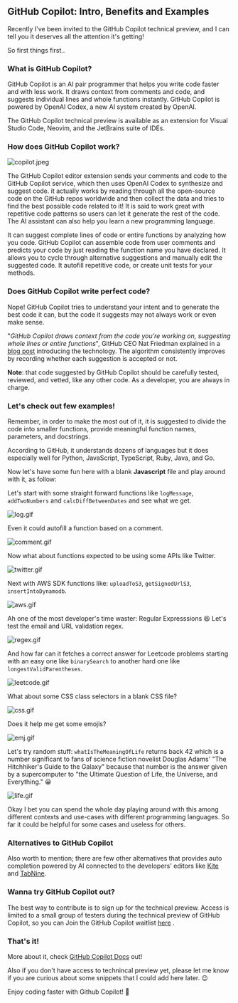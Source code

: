 ## GitHub Copilot: Intro, Benefits and Examples

Recently I've been invited to the GitHub Copilot technical preview, and I can tell you it deserves all the attention it's getting!

So first things first..

### What is GitHub Copilot?

GitHub Copilot is an AI pair programmer that helps you write code faster and with less work. It draws context from comments and code, and suggests individual lines and whole functions instantly. GitHub Copilot is powered by OpenAI Codex, a new AI system created by OpenAI.

The GitHub Copilot technical preview is available as an extension for Visual Studio Code, Neovim, and the JetBrains suite of IDEs.

### How does GitHub Copilot work?

![copilot.jpeg](https://cdn.hashnode.com/res/hashnode/image/upload/v1635954882803/VGqp16ZMK.jpeg)

The GitHub Copilot editor extension sends your comments and code to the GitHub Copilot service, which then uses OpenAI Codex to synthesize and suggest code. it actually works by reading through all the open-source code on the GitHub repos worldwide and then collect the data and tries to find the best possible code related to it! It is said to work great with repetitive code patterns so users can let it generate the rest of the code. The AI assistant can also help you learn a new programming language.

It can suggest complete lines of code or entire functions by analyzing how you code. GitHub Copilot can assemble code from user comments and predicts your code by just reading the function name you have declared. It allows you to cycle through alternative suggestions and manually edit the suggested code. It autofill repetitive code, or create unit tests for your methods.


### Does GitHub Copilot write perfect code?

Nope! GitHub Copilot tries to understand your intent and to generate the best code it can, but the code it suggests may not always work or even make sense.

"*GitHub Copilot draws context from the code you’re working on, suggesting whole lines or entire functions*", GitHub CEO Nat Friedman explained in a [blog post](https://github.blog/2021-06-29-introducing-github-copilot-ai-pair-programmer/)  introducing the technology. The algorithm consistently improves by recording whether each suggestion is accepted or not. 

**Note**: that code suggested by GitHub Copilot should be carefully tested, reviewed, and vetted, like any other code. As a developer, you are always in charge.


### Let's check out few examples!

Remember, in order to make the most out of it, it is suggested to divide the code into smaller functions, provide meaningful function names, parameters, and docstrings.

According to GitHub, it understands dozens of languages but it does especially well for Python, JavaScript, TypeScript, Ruby, Java, and Go.

Now let's have some fun here with a blank **Javascript** file and play around with it, as follow:

Let's start with some straight forward functions like `logMessage`, `addTwoNumbers` and `calcDiffBetweenDates` and see what we get.

![log.gif](https://cdn.hashnode.com/res/hashnode/image/upload/v1636375831921/F1m-DZIkG.gif)

Even it could autofill a function based on a comment.

![comment.gif](https://cdn.hashnode.com/res/hashnode/image/upload/v1636378154097/6YfycP71Q.gif)

Now what about functions expected to be using some APIs like Twitter.

![twitter.gif](https://cdn.hashnode.com/res/hashnode/image/upload/v1636375646200/rBBu6G9Se.gif)

Next with AWS SDK functions like: `uploadToS3`, `getSignedUrlS3`, `insertIntoDynamodb`.

![aws.gif](https://cdn.hashnode.com/res/hashnode/image/upload/v1636376121024/W7xvMlZ1f.gif)

Ah one of the most developer's time waster: Regular Expresssions 😆 Let's test the email and URL validation regex.

![regex.gif](https://cdn.hashnode.com/res/hashnode/image/upload/v1636376431854/AItFvoGa_.gif)

And how far can it fetches a correct answer for Leetcode problems starting with an easy one like `binarySearch` to another hard one like `longestValidParentheses`.

![leetcode.gif](https://cdn.hashnode.com/res/hashnode/image/upload/v1635952371820/I4YzRTcyk.gif)

What about some CSS class selectors in a blank CSS file?

![css.gif](https://cdn.hashnode.com/res/hashnode/image/upload/v1636374384290/_1RGW2lHx.gif)

Does it help me get some emojis?

![emj.gif](https://cdn.hashnode.com/res/hashnode/image/upload/v1636377134154/yj0vZilh0.gif)

Let's try random stuff: `whatIsTheMeaningOfLife` returns back 42 which is a number significant to fans of science fiction novelist Douglas Adams' "The Hitchhiker's Guide to the Galaxy" because that number is the answer given by a supercomputer to "the Ultimate Question of Life, the Universe, and Everything." 😀

![life.gif](https://cdn.hashnode.com/res/hashnode/image/upload/v1636377018937/Pnkz3tylh.gif)

Okay I bet you can spend the whole day playing around with this among different contexts and use-cases with different programming languages. So far it could be helpful for some cases and useless for others.

### Alternatives to GitHub Copilot

Also worth to mention; there are few other alternatives that provides auto completion powered by AI connected to the developers' editors like  [Kite](https://www.kite.com/) and [TabNine](https://www.tabnine.com/).

### Wanna try GitHub Copilot out?

The best way to contribute is to sign up for the technical preview. Access is limited to a small group of testers during the technical preview of GitHub Copilot, so you can Join the GitHub Copilot waitlist [here](https://github.com/features/copilot/signup) .


### That's it!

More about it, check [GitHub Copilot Docs](https://github.com/github/copilot-docs)  out!

Also if you don't have access to technincal preview yet, please let me know if you are curious about some snippets that I could add here later. 😉

Enjoy coding faster with Github Copilot! 🤖 